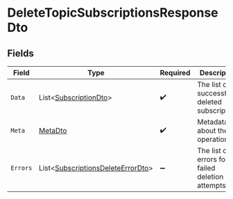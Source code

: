 # DeleteTopicSubscriptionsResponseDto


## Fields

| Field                                                                                       | Type                                                                                        | Required                                                                                    | Description                                                                                 |
| ------------------------------------------------------------------------------------------- | ------------------------------------------------------------------------------------------- | ------------------------------------------------------------------------------------------- | ------------------------------------------------------------------------------------------- |
| `Data`                                                                                      | List<[SubscriptionDto](../../Models/Components/SubscriptionDto.md)>                         | :heavy_check_mark:                                                                          | The list of successfully deleted subscriptions                                              |
| `Meta`                                                                                      | [MetaDto](../../Models/Components/MetaDto.md)                                               | :heavy_check_mark:                                                                          | Metadata about the operation                                                                |
| `Errors`                                                                                    | List<[SubscriptionsDeleteErrorDto](../../Models/Components/SubscriptionsDeleteErrorDto.md)> | :heavy_minus_sign:                                                                          | The list of errors for failed deletion attempts                                             |